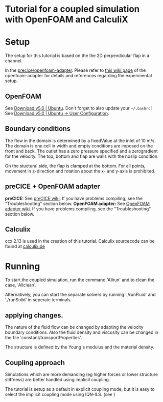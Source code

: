 # Tutorial for a coupled simulation with OpenFOAM and CalculiX

# Setup

The setup for this tutorial is based on the the 2D perpendicular flap in a channel. 

In the [precice/openfoam-adapter](https://github.com/precice/openfoam-adapter). Please refer to [this wiki page](https://github.com/precice/openfoam-adapter/wiki/Tutorial-for-CHT:-Flow-over-a-heated-plate) of the openfoam-adapter for details and references regarding the experimental setup.

## OpenFOAM

See [Download v5.0 | Ubuntu](https://openfoam.org/download/5-0-ubuntu/). Don't forget to also update your `~/.bashrc`! See [Download v5.0 | Ubuntu -> User Configuration](https://openfoam.org/download/5-0-ubuntu/).

## Boundary conditions
The flow in the domain is determined by a fixedValue at the inlet of 10 m/s. The domain is one cell in width and empty conditions are imposed on the front and back. The outlet has a zero pressure specified and a zerogradient for the velocity. The top, bottom and flap are walls with the noslip condition.

On the stuctural side, the flap is clamped at the bottom. For all points, movement in z-direction and rotation about the x- and y-axis is prohibited.

## preCICE + OpenFOAM adapter

**preCICE:** See [preCICE wiki](https://github.com/precice/precice/wiki/Building). If you have problems compiling, see the "Troubleshooting" section below.
**OpenFOAM adapter:** See [OpenFOAM adapter wiki](https://github.com/precice/openfoam-adapter/wiki/Building). If you have problems compiling, see the "Troubleshooting" section below.

## Calculix

ccx 2.13 is used in the creation of this tutorial. 
Calculix sourcecode can be found at [calculix.de](http://www.calculix.de/)

# Running

To start the coupled simulation, run the command 
'Allrun'
and to clean the case, 
'Allclean'.

Alternatively, you can start the separate solvers by running './runFluid' and './runSolid' in seperate terminals. 

## applying changes. 
The nature of the fluid flow can be changed by adapting the velocity boundary conditions. Also the fluid density and viscosity can be changed in the file 'constant/transportProperties'.

The structure is defined by the Young's modulus and the material density. 

## Coupling approach
Simulations which are more demanding (eg higher forces or lower structure stiffness) are better handled using implicit coupling.

The tutorial is setup as a default in explicit coupling mode, but it is easy to select the implicit coupling mode using IQN-ILS. (see []()) 